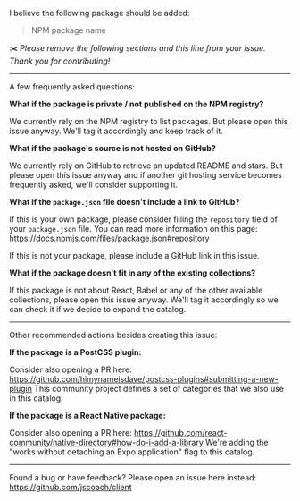I believe the following package should be added:
> NPM package name

✂️ _Please remove the following sections and this line from your issue. Thank you for contributing!_

---

A few frequently asked questions:

**What if the package is private / not published on the NPM registry?**

We currently rely on the NPM registry to list packages. But please open this issue anyway. We'll tag it accordingly and keep track of it.

**What if the package's source is not hosted on GitHub?**

We currently rely on GitHub to retrieve an updated README and stars. But please open this issue anyway and if another git hosting service becomes frequently asked, we'll consider supporting it.

**What if the `package.json` file doesn't include a link to GitHub?**

If this is your own package, please consider filling the `repository` field of your `package.json` file. You can read more information on this page: https://docs.npmjs.com/files/package.json#repository

If this is not your package, please include a GitHub link in this issue.

**What if the package doesn't fit in any of the existing collections?**

If this package is not about React, Babel or any of the other available collections, please open this issue anyway. We'll tag it accordingly so we can check it if we decide to expand the catalog.

---

Other recommended actions besides creating this issue:

**If the package is a PostCSS plugin:**

Consider also opening a PR here: https://github.com/himynameisdave/postcss-plugins#submitting-a-new-plugin This community project defines a set of categories that we also use in this catalog.

**If the package is a React Native package:**

Consider also opening a PR here: https://github.com/react-community/native-directory#how-do-i-add-a-library We're adding the "works without detaching an Expo application" flag to this catalog.

---

Found a bug or have feedback? Please open an issue here instead: https://github.com/jscoach/client